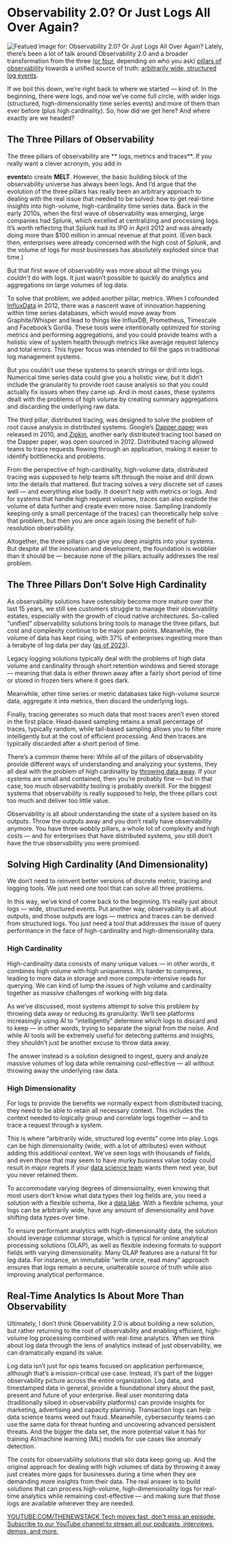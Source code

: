 # Observability 2.0? Or Just Logs All Over Again?
![Featued image for: Observability 2.0? Or Just Logs All Over Again?](https://cdn.thenewstack.io/media/2025/05/89c03043-observability-2-logs-1024x576.jpg)
Lately, there’s been a lot of talk around Observability 2.0 and a broader transformation from the three ([or four](https://thenewstack.io/elastic-profiling-agent-offers-a-4th-pillar-of-observability/), depending on who you ask) [pillars of observability](https://thenewstack.io/observability/#three-pillars) towards a unified source of truth: [arbitrarily wide, structured log events](https://www.honeycomb.io/blog/time-to-version-observability-signs-point-to-yes).

If we boil this down, we’re right back to where we started — kind of. In the beginning, there were logs, and now we’ve come full circle, with wider logs (structured, high-dimensionality time series events) and more of them than ever before (plus high cardinality). So, how did we get here? And where exactly are we headed?

## The Three Pillars of Observability
The three pillars of observability are ** logs, metrics and traces**. If you really want a clever acronym, you add in

**events**to create
**MELT**. However, the basic building block of the observability universe has always been logs. And I’d argue that the evolution of the three pillars has really been an arbitrary approach to dealing with the real issue that needed to be solved: how to get real-time insights into high-volume, high-cardinality time series data.
Back in the early 2010s, when the first wave of observability was emerging, large companies had Splunk, which excelled at centralizing and processing logs. It’s worth reflecting that Splunk had its IPO in April 2012 and was already doing more than $100 million in annual revenue at that point. (Even back then, enterprises were already concerned with the high cost of Splunk, and the volume of logs for most businesses has absolutely exploded since that time.)

But that first wave of observability was more about all the things you *couldn’t* do with logs. It just wasn’t possible to quickly do analytics and aggregations on large volumes of log data.

To solve that problem, we added another pillar, metrics. When I cofounded [InfluxData](https://www.influxdata.com/?utm_content=inline+mention) in 2012, there was a nascent wave of innovation happening within time series databases, which would move away from Graphite/Whisper and lead to things like InfluxDB, Prometheus, Timescale and Facebook’s Gorilla. These tools were intentionally optimized for storing metrics and performing aggregations, and you could provide teams with a holistic view of system health through metrics like average request latency and total errors. This hyper focus was intended to fill the gaps in traditional log management systems.

But you couldn’t use these systems to search strings or drill into logs. Numerical time series data could give you a holistic view, but it didn’t include the granularity to provide root cause analysis so that you could actually fix issues when they came up. And in most cases, these systems dealt with the problems of high volume by creating summary aggregations and discarding the underlying raw data.

The third pillar, distributed tracing, was designed to solve the problem of root cause analysis in distributed systems. Google’s [Dapper paper](https://thenewstack.io/trace-based-testing-the-next-step-in-observability/) was released in 2010, and [Zipkin](https://thenewstack.io/jaeger-vs-zipkin-battle-of-the-open-source-tracing-tools/), another early distributed tracing tool based on the Dapper paper, was open sourced in 2012. Distributed tracing allowed teams to trace requests flowing through an application, making it easier to identify bottlenecks and problems.

From the perspective of high-cardinality, high-volume data, distributed tracing was supposed to help teams sift through the noise and drill down into the details that mattered. But tracing solves a very discrete set of cases well — and everything else badly. It doesn’t help with metrics or logs. And for systems that handle high request volumes, traces can also explode the volume of data further and create even more noise. Sampling (randomly keeping only a small percentage of the traces) can theoretically help solve that problem, but then you are once again losing the benefit of full-resolution observability.

Altogether, the three pillars can give you deep insights into your systems. But despite all the innovation and development, the foundation is wobblier than it should be — because none of the pillars actually addresses the real problem.

## The Three Pillars Don’t Solve High Cardinality
As observability solutions have ostensibly become more mature over the last 15 years, we still see customers struggle to manage their observability estates, especially with the growth of cloud native architectures. So-called “unified” observability solutions bring tools to manage the three pillars, but cost and complexity continue to be major pain points. Meanwhile, the volume of data has kept rising, with 37% of enterprises ingesting more than a terabyte of log data per day ([as of 2023](https://observability.edgedelta.com/hubfs/Collateral/Charting-Observability-2023.pdf)).

Legacy logging solutions typically deal with the problems of high data volume and cardinality through short retention windows and tiered storage — meaning that data is either thrown away after a fairly short period of time or stored in frozen tiers where it goes dark.

Meanwhile, other time series or metric databases take high-volume source data, aggregate it into metrics, then discard the underlying logs.

Finally, tracing generates so much data that most traces aren’t even stored in the first place. Head-based sampling retains a small percentage of traces, typically random, while tail-based sampling allows you to filter more intelligently but at the cost of efficient processing. And then traces are typically discarded after a short period of time.

There’s a common theme here: While all of the pillars of observability provide different ways of understanding and analyzing your systems, they all deal with the problem of high cardinality by [ throwing data away](https://thenewstack.io/the-top-four-consequences-of-discarding-data). If your systems are small and contained, then you’re probably fine — but in that case, too much observability tooling is probably overkill. For the biggest systems that observability is really supposed to help, the three pillars cost too much and deliver too little value.

Observability is all about understanding the state of a system based on its outputs. Throw the outputs away and you don’t really have observability anymore. You have three wobbly pillars, a whole lot of complexity and high costs — and for enterprises that have distributed systems, you still don’t have the true observability you were promised.

## Solving High Cardinality (And Dimensionality)
We don’t need to reinvent better versions of discrete metric, tracing and logging tools. We just need one tool that can solve all three problems.

In this way, we’ve kind of come back to the beginning. It’s really just about logs — wide, structured events. Put another way, observability is all about outputs, and those outputs are logs — metrics and traces can be derived from structured logs. You just need a tool that addresses the issue of query performance in the face of high-cardinality and high-dimensionality data.

### High Cardinality
High-cardinality data consists of many unique values — in other words, it combines high volume with high uniqueness. It’s harder to compress, leading to more data in storage and more compute-intensive reads for querying. We can kind of lump the issues of high volume and cardinality together as massive challenges of working with big data.

As we’ve discussed, most systems attempt to solve this problem by throwing data away or reducing its granularity. We’ll see platforms increasingly using AI to “intelligently” determine which logs to discard and to keep — in other words, trying to separate the signal from the noise. And while AI tools will be extremely useful for detecting patterns and insights, they shouldn’t just be another excuse to throw data away.

The answer instead is a solution designed to ingest, query and analyze massive volumes of log data while remaining cost-effective — all without throwing away the underlying raw data.

### High Dimensionality
For logs to provide the benefits we normally expect from distributed tracing, they need to be able to retain all necessary context. This includes the context needed to logically group and correlate logs together — and to trace a request through a system.

This is where “arbitrarily wide, structured log events” come into play. Logs can be high dimensionality (wide, with a lot of attributes) even without adding this additional context. We’ve seen logs with thousands of fields, and even those that may seem to have murky business value today could result in major regrets if your [data science team](https://roadmap.sh/ai-data-scientist) wants them next year, but you never retained them.

To accommodate varying degrees of dimensionality, even knowing that most users don’t know what data types their log fields are, you need a solution with a flexible schema, like a [data lake](https://thenewstack.io/stop-freezing-your-data-to-death). With a flexible schema, your logs can be arbitrarily wide, have any amount of dimensionality and have shifting data types over time.

To ensure performant analytics with high-dimensionality data, the solution should leverage columnar storage, which is typical for online analytical processing solutions (OLAP), as well as flexible indexing formats to support fields with varying dimensionality. Many OLAP features are a natural fit for log data. For instance, an immutable “write once, read many” approach ensures that logs remain a secure, unalterable source of truth while also improving analytical performance.

## Real-Time Analytics Is About More Than Observability
Ultimately, I don’t think Observability 2.0 is about building a new solution, but rather returning to the root of observability and enabling efficient, high-volume log processing combined with real-time analytics. When we think about log data through the lens of analytics instead of just observability, we can dramatically expand its value.

Log data isn’t just for ops teams focused on application performance, although that’s a mission-critical use case. Instead, it’s part of the bigger observability picture across the entire organization. Log data, and timestamped data in general, provide a foundational story about the past, present and future of your enterprise. Real user monitoring data (traditionally siloed in observability platforms) can provide insights for marketing, advertising and capacity planning. Transaction logs can help data science teams weed out fraud. Meanwhile, cybersecurity teams can use the same data for threat hunting and uncovering advanced persistent threats. And the bigger the data set, the more potential value it has for training AI/machine learning (ML) models for use cases like anomaly detection.

The costs for observability solutions that silo data keep going up. And the original approach for dealing with high volumes of data by throwing it away just creates more gaps for businesses during a time when they are demanding more insights from their data. The real answer is to build solutions that can process high-volume, high-dimensionality logs for real-time analytics while remaining cost-effective — and making sure that those logs are available wherever they are needed.

[
YOUTUBE.COM/THENEWSTACK
Tech moves fast, don't miss an episode. Subscribe to our YouTube
channel to stream all our podcasts, interviews, demos, and more.
](https://youtube.com/thenewstack?sub_confirmation=1)